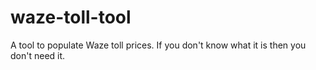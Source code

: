 # waze-toll-tool
A tool to populate Waze toll prices. If you don't know what it is then you don't need it.

